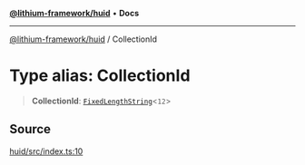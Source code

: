 [**@lithium-framework/huid**](../README.md) • **Docs**

***

[@lithium-framework/huid](../README.md) / CollectionId

# Type alias: CollectionId

> **CollectionId**: [`FixedLengthString`](FixedLengthString.md)\<`12`\>

## Source

[huid/src/index.ts:10](https://github.com/lithium-framework/huid/blob/982c2b7791351db64705f59c04989162f73d2765/src/index.ts#L10)
